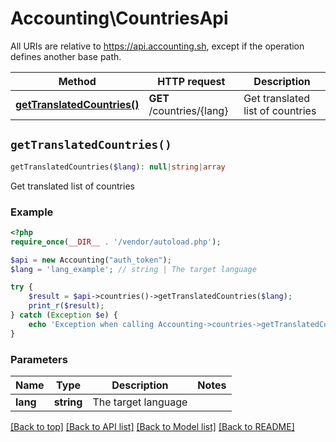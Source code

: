 # Accounting\CountriesApi

All URIs are relative to https://api.accounting.sh, except if the operation defines another base path.

| Method | HTTP request | Description |
| ------------- | ------------- | ------------- |
| [**getTranslatedCountries()**](CountriesApi.md#getTranslatedCountries) | **GET** /countries/{lang} | Get translated list of countries |


## `getTranslatedCountries()`

```php
getTranslatedCountries($lang): null|string|array
```

Get translated list of countries

### Example

```php
<?php
require_once(__DIR__ . '/vendor/autoload.php');

$api = new Accounting("auth_token");
$lang = 'lang_example'; // string | The target language

try {
    $result = $api->countries()->getTranslatedCountries($lang);
    print_r($result);
} catch (Exception $e) {
    echo 'Exception when calling Accounting->countries->getTranslatedCountries: ', $e->getMessage(), PHP_EOL;
}

```

### Parameters

| Name | Type | Description  | Notes |
| ------------- | ------------- | ------------- | ------------- |
| **lang** | **string**| The target language | |

[[Back to top]](#) [[Back to API list]](../../README.md#endpoints)
[[Back to Model list]](../../README.md#models)
[[Back to README]](../../README.md)
